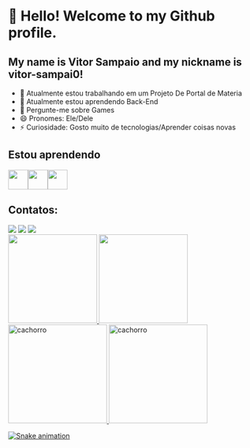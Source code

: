 # 👋 Hello! Welcome to my Github profile.
## My name is Vitor Sampaio and my nickname is vitor-sampai0!

- 🔭 Atualmente estou trabalhando em um Projeto De Portal de Materia 
- 🌱 Atualmente estou aprendendo Back-End
- 💬 Pergunte-me sobre Games
- 😄 Pronomes: Ele/Dele
- ⚡ Curiosidade: Gosto muito de tecnologias/Aprender coisas novas

## Estou aprendendo

<img src="https://cdn.jsdelivr.net/gh/devicons/devicon@latest/icons/css3/css3-original.svg" width="40" height="40"/><img src="https://cdn.jsdelivr.net/gh/devicons/devicon@latest/icons/html5/html5-original-wordmark.svg" width="40" height="40"/><img src="https://cdn.jsdelivr.net/gh/devicons/devicon@latest/icons/javascript/javascript-original.svg" width="40" height="40"/>

## Contatos:

<div>
<a href="https://instagram.com/_vitorsampaiolirx" target="_blank"><img loading="lazy" src="https://img.shields.io/badge/-Instagram-%23E4405F?style=for-the-badge&logo=instagram&logoColor=white" target="_blank"></a>
<a href = "mailto:contato@vitor.s.lira@aluno.senai.br"><img loading="lazy" src="https://img.shields.io/badge/Gmail-D14836?style=for-the-badge&logo=gmail&logoColor=white" target="_blank"></a>
<a href="https://www.linkedin.com/in/vitor-sampaio-152839241/" target="_blank"><img loading="lazy" src="https://img.shields.io/badge/-LinkedIn-%230077B5?style=for-the-badge&logo=linkedin&logoColor=white" target="_blank"></a>   
</div>


<div>
<a href="https://github.com/vitor-sampai0">
<img loading="lazy" height="180em" src="https://github-readme-stats.vercel.app/api/top-langs/?username=vitor-sampai0&layout=compact&langs_count=7&theme=dracula"/>
<img loading="lazy" height="180em" src="https://github-readme-stats.vercel.app/api?username=vitor-sampai0&show_icons=true&theme=dracula&include_all_commits=true&count_private=true"/>
</div>
<div>
<img src="https://media1.tenor.com/m/3AQDvhSiPpMAAAAd/dog-hacker.gif" alt="cachorro" width="200" height="200">

<img src="https://media1.tenor.com/m/nBEg5eoYPoMAAAAd/teehee-doggo.gif" alt="cachorro" width="200" height="200">
</div>

![Snake animation](https://github.com/vitor-sampai0/vitor-sampai0/blob/output/github-contribution-grid-snake.svg)
          
